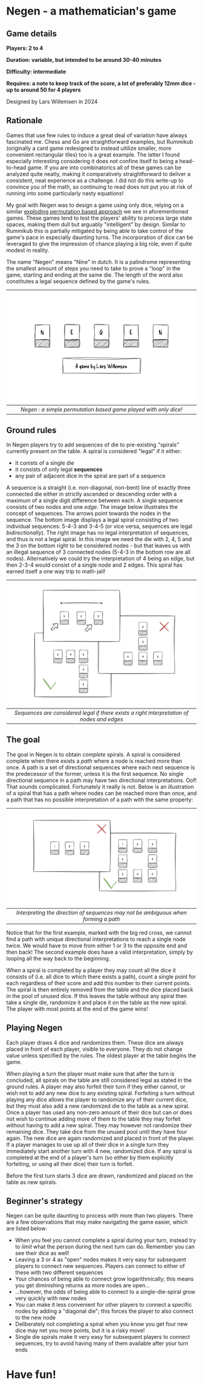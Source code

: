 
# Negen - a mathematician's game

## Game details
**Players: 2 to 4**

**Duration: variable, but intended to be around 30-40 minutes**

**Difficulty: intermediate**

**Requires: a note to keep track of the score, a lot of preferably 12mm dice - up to around 50 for 4 players**

Designed by Lars Willemsen in 2024

## Rationale

Games that use few rules to induce a great deal of variation have always fascinated me. Chess and Go are straightforward examples, but Rummikub (originally a card game redesigned to instead uitilize smaller, more convenient rectangular tiles) too is a great example. The latter I found especially interesting considering it does not confine itself to being a head-to-head game. If you are into combinatorics all of these games can be analyzed quite neatly, making it comparatively straightforward to deliver a consistent, neat experience as a challenge. I did not do this write-up to convince you of the math, so continuing to read does not put you at risk of running into some particularly nasty equations!

My goal with Negen was to design a game using only dice, relying on a similar [exploding permutation based approach](https://en.wikipedia.org/wiki/Combinatorial_explosion#Latin_squares) we see in aforementioned games. These games tend to test the players' ability to process large state spaces, making them dull but arguably "intelligent" by design. Similar to Rummikub this is partially mitigated by being able to take control of the game's pace in especially daunting turns. The incorporation of dice can be leveraged to give the impression of chance playing a big role, even if quite modest in reality.

The name "Negen" means "Nine" in dutch. It is a palindrome representing the smallest amount of steps you need to take to prove a "loop" in the game, starting and ending at the same die. The length of the word also constitutes a legal sequence defined by the game's rules.

| ![Negen](content/creative/Negen/Negen.jpg) |
| :--: |
| *Negen : a simple permutation based game played with only dice!* |

## Ground rules

In Negen players try to add sequences of die to pre-existing "spirals" currently present on the table. A spiral is considered "legal" if it either:
- it conists of a single die
- it consists of only legal **sequences**
- any pair of adjacent dice in the spiral are part of a sequence

A sequence is a straight (i.e. non-diagonal, non-bent) line of exactly three connected die either in strictly ascended or descending order with a maximum of a single digit difference between each. A single sequence consists of two *nodes* and one *edge*. The image below illustrates the concept of sequences. The arrows point towards the nodes in the sequence. The bottom image displays a legal spiral consisting of two individual sequences: 5-4-3 and 3-4-5 (or vice versa, sequences are legal *bidirectionally*). The right image has no legal interpretation of sequences, and thus is not a legal spiral. In this image we need the die with 2, 4, 5 and the 3 on the bottom right to be considered nodes - but that leaves us with an illegal sequence of 3 connected nodes (5-4-3 in the bottom row are all nodes). Alternatively we could try the interpretation of 4 being an edge, but then 2-3-4 would consist of a single node and 2 edges. This spiral has earned itself a one way trip to math-jail!


| ![Negen](content/creative/Negen/Sequences.jpg) |
| :--: |
| *Sequences are considered legal if there exists a right interpretation of nodes and edges* |

## The goal

The goal in Negen is to obtain *complete* spirals. A spiral is considered complete when there exists a *path* where a node is reached more than once. A path is a set of directional sequences where each next sequence is the predecessor of the former, unless it is the first sequence. No single directional sequence in a path may have two directional interpretations. Oof! That sounds complicated. Fortunately it really is not. Below is an illustration of a spiral that has a path where nodes can be reached more than once, and a path that has no possible interpretation of a path with the same property:

| ![Negen](content/creative/Negen/Paths.jpg) |
| :--: |
| *Interpreting the direction of sequences may not be ambiguous when forming a path* |

Notice that for the first example, marked with the big red cross, we cannot find a path with unique directional interpretations to reach a single node twice. We would have to move from either 1 or 3 to the opposite end and then back! The second example does have a valid interpretation, simply by looping all the way back to the beginning.

When a spiral is completed by a player they may count all the dice it consists of (i.e. all dice to which there exists a path), count a single point for each regardless of their score and add this number to their current points. The spiral is then entirely removed from the table and the dice placed back in the pool of unused dice. If this leaves the table without any spiral then take a single die, randomize it and place it on the table as the new spiral. The player with most points at the end of the game wins!


## Playing Negen

Each player draws 4 dice and randomizes them. These dice are always placed in front of each player, visible to everyone. They do not change value unless specified by the rules. The oldest player at the table begins the game.

When playing a turn the player must make sure that after the turn is concluded, all spirals on the table are still considered legal as stated in the ground rules. A player may also forfeit their turn if they either cannot, or wish not to add any new dice to any existing spiral. Forfeiting a turn without playing any dice allows the player to randomize any of their current dice, but they must also add a new randomized die to the table as a new spiral. Once a player has used any non-zero amount of their dice but can or does not wish to continue adding more of them to the table they may forfeit without having to add a new spiral. They may however not randomize their remaining dice. They take dice from the unused pool until they have four again. The new dice are again randomized and placed in front of the player. If a player manages to use up all of their dice in a single turn they immediately start another turn with 4 new, randomized dice. If any spiral is completed at the end of a player's turn (so either by them explicitly forfeiting, or using all their dice) their turn is forfeit.

Before the first turn starts 3 dice are drawn, randomized and placed on the table as new spirals.

## Beginner's strategy

Negen can be quite daunting to process with more than two players. There are a few observations that may make navigating the game easier, which are listed below:

- When you feel you cannot complete a spiral during your turn, instead try to *limit* what the person during the next turn can do. Remember you can see their dice as well!
- Leaving a 3 or 4 as "open" nodes makes it very easy for subsequent players to connect new sequences. Players can connect to either of these with two different sequences
- Your chances of being able to connect grow logarithmically; this means you get diminishing returns as more nodes are open...
- ...however, the odds of being able to connect to a single-die-spiral grow very quickly with new nodes
- You can make it less convenient for other players to connect a specific nodes by adding a "diagonal die"; this forces the player to also connect to the new node
- Deliberately not completing a spiral when you know you get four new dice may net you more points, but it is a risky move!
- Single die spirals make it very easy for subsequent players to connect sequences, try to avoid having many of them available after your turn ends

# Have fun!
